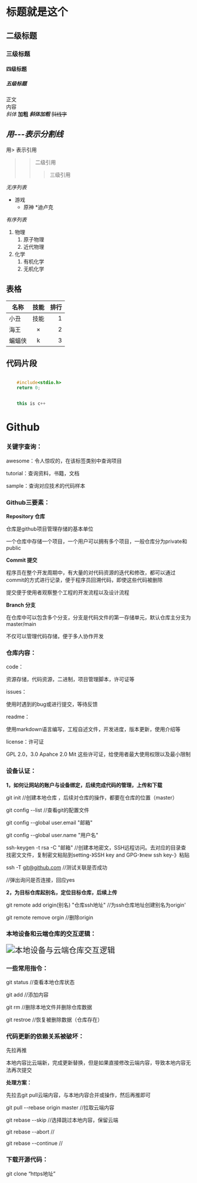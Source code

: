 # 标题就是这个
## 二级标题
### 三级标题
#### 四级标题
##### 五级标题

正文<br>
内容
<br>
*斜体*
**加粗**
***斜体加粗***
~~斜线字~~

*用\-\-\-表示分割线*
---

用> 表示引用
>>  二级引用
>>
>>  > 三级引用

*无序列表*
* 游戏
  * 原神
    *迪卢克

*有序列表*
1. 物理
   1. 原子物理
   2. 近代物理
2. 化学
   1. 有机化学
   2. 无机化学

## 表格
名称|技能|排行
--|:--:|--:
小丑|技能|1
海王|×|2
蝙蝠侠|k|3

## 代码片段
```c

	#include<stdio.h>
	return 0;
```
```cpp

	this is c++
```



# Github

### 关键字查询：

awesome：令人惊叹的，在该标签类别中查询项目

tutorial：查询资料，书籍，文档

sample：查询对应技术的代码样本



### Github三要素：

**Repository 仓库**

仓库是github项目管理存储的基本单位

一个仓库中存储一个项目，一个用户可以拥有多个项目，一般仓库分为private和public

**Commit 提交**

程序员在整个开发周期中，有大量的对代码资源的迭代和修改，都可以通过commit的方式进行记录，便于程序员回溯代码，即使这些代码被删除

提交便于使用者观察整个工程的开发流程以及设计流程

**Branch 分支**

在仓库中可以包含多个分支，分支是代码文件的第一存储单元，默认仓库主分支为master/main

不仅可以管理代码存储，便于多人协作开发



### 仓库内容：

code：

资源存储，代码资源，二进制，项目管理脚本，许可证等

issues：

使用时遇到的bug或进行提交，等待反馈

readme：

使用markdown语言编写，工程自述文件，开发进度，版本更新，使用介绍等

license：许可证

GPL 2.0，3.0    	Apahce 2.0	Mit  	这些许可证，给使用者最大使用权限以及最小限制



### 设备认证：

**1，如何让网站的账户与设备绑定，后续完成代码的管理，上传和下载**

git init //创建本地仓库 ，后续对仓库的操作，都要在仓库的位置（master）

git config --list //查看git的配置文件

git config --global user.email "邮箱"

git config --global user.name "用户名"



ssh-keygen -t rsa -C "邮箱" //创建本地密文，SSH远程访问。去对应的目录查找密文文件，复制密文粘贴到setting-》SSH key and GPG-》new ssh key-》粘贴

ssh -T  git@github.com //测试关联是否成功

//弹出询问是否连接，回应yes



**2，为目标仓库起别名，定位目标仓库，后续上传**

git remote add origin(别名) "仓库ssh地址"  //为ssh仓库地址创建别名为origin'

git remote remove orgin //删除origin



### 本地设备和云端仓库的交互逻辑：



<img src="C:\Users\32145\Desktop\本地设备与云端仓库交互逻辑.png" alt="本地设备与云端仓库交互逻辑" style="zoom:150%;" />



### 一些常用指令：

git status //查看本地仓库状态

git add 	//添加内容

git rm		//删除本地文件并删除仓库数据

git restroe //恢复被删除数据（仓库存在）



### 代码更新的依赖关系被破坏：

先拉再推

本地内容比云端新，完成更新替换，但是如果直接修改云端内容，导致本地内容无法再次提交

**处理方案：**

先拉去git pull云端内容，与本地内容合并或操作，然后再推即可

git pull --rebase origin master //拉取云端内容

git rebase --skip 						//选择跳过本地内容，保留云端

git rebase --abort						//

git rebase --continue				//



### 下载开源代码：

git clone “https地址”

